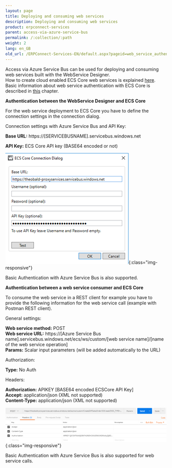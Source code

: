 ```yaml
---
layout: page
title: Deploying and consuming web services
description: Deploying and consuming web services
product: erpconnect-services
parent: access-via-azure-service-bus
permalink: /:collection/:path
weight: 2
lang: en_GB
old_url: /ERPConnect-Services-EN/default.aspx?pageid=web_service_authentication1
---
```


Access via Azure Service Bus can be used for deploying and consuming web services built with the WebService Designer. <br>
How to create cloud enabled ECS Core web services is explained [here](../webserivce-designer).    <br>
Basic information about web service authentication with ECS Core is described in [this](../webserivce-designer/web-service-authentication) chapter.     

**Authentication between the WebService Designer and ECS Core** 

For the web service deployment to ECS Core you have to define the connection settings in the connection dialog. 

Connection settings with Azure Service Bus and API Key:


**Base URL:** 	https://[SERVICEBUSNAME].servicebus.windows.net  

**API Key:** 	ECS Core API key (BASE64 encoded or not)  

![ecscore-webservices27](/img/content/ecscore-webservices27.png){:class="img-responsive"}

Basic Authentication with Azure Service Bus is also supported. 



**Authentication between a web service consumer and ECS Core**
              
To consume the web service in a REST client for example you have to provide the following information for the web service call (example with Postman REST client).

General settings:

**Web service method:** 	POST<br>
**Web service URL:** 		https://[Azure Service Bus name].servicebus.windows.net/ecs/ws/custom/[web service name]/[name of the  web service operation]<br>
**Params:** 				Scalar input parameters (will be added automatically to the URL)

Authorization: 		   

**Type:** 				   No Auth

Headers:

**Authorization:**   		APIKEY [BASE64 encoded ECSCore API Key]<br>
**Accept:**                		application/json (XML not supported)<br>
**Content-Type:**      		application/json  (XML not supported)

![ecscore-webservices28](/img/content/ecscore-webservices28.png){:class="img-responsive"}

Basic Authentication with Azure Service Bus is also supported for web service calls. 

